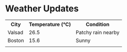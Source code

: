 # Weather Updates

<!-- WEATHER-UPDATE-START -->
<table><tr><th>City</th><th>Temperature (°C)</th><th>Condition</th></tr><tr><td>Valsad</td><td>26.5</td><td>Patchy rain nearby</td></tr><tr><td>Boston</td><td>15.6</td><td>Sunny</td></tr><tr><td></td><td></td><td></td></tr></table>
<!-- WEATHER-UPDATE-END -->
